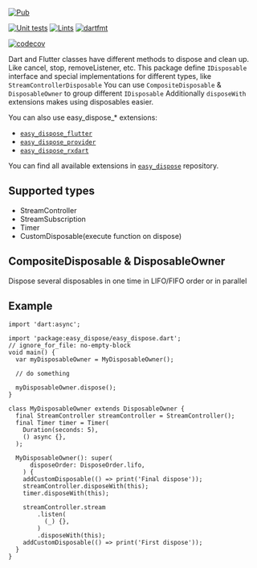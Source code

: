 [![Pub](https://img.shields.io/pub/v/easy_dispose.svg)](https://pub.dev/packages/easy_dispose)

[![Unit tests](https://github.com/xal/easy_dispose/actions/workflows/unit_tests_with_coverage.yml/badge.svg)](https://github.com/xal/easy_dispose/actions/workflows/unit_tests_with_coverage.yml/)
[![Lints](https://github.com/xal/easy_dispose/actions/workflows/lints.yml/badge.svg)](https://github.com/xal/easy_dispose/actions/workflows/lints.yml.yml/)
[![dartfmt](https://github.com/xal/easy_dispose/actions/workflows/code_formatting.yml/badge.svg)](https://github.com/xal/easy_dispose/actions/workflows/code_formatting.yml/)

[![codecov](https://codecov.io/gh/xal/easy_dispose/branch/master/graph/badge.svg?token=2IN0I5DT4C)](https://codecov.io/gh/xal/easy_dispose)

Dart and Flutter classes have different methods to dispose and clean up.
Like cancel, stop, removeListener, etc.
This package define `IDisposable` interface and special implementations for different types, like `StreamControllerDisposable`
You can use `CompositeDisposable` & `DisposableOwner` to group different `IDisposable`
Additionally `disposeWith` extensions makes using disposables easier.

You can also use easy_dispose_* extensions:

* [`easy_dispose_flutter`](https://pub.dev/packages/easy_dispose_flutter)
* [`easy_dispose_provider`](https://pub.dev/packages/easy_dispose_provider)
* [`easy_dispose_rxdart`](https://pub.dev/packages/easy_dispose_rxdart)

You can find all available extensions in [`easy_dispose`](https://github.com/xal/easy_dispose) repository. 



## Supported types

* StreamController
* StreamSubscription
* Timer
* CustomDisposable(execute function on dispose)

## CompositeDisposable & DisposableOwner

Dispose several disposables in one time in LIFO/FIFO order or in parallel

## Example

```
import 'dart:async';

import 'package:easy_dispose/easy_dispose.dart';
// ignore_for_file: no-empty-block
void main() {
  var myDisposableOwner = MyDisposableOwner();

  // do something

  myDisposableOwner.dispose();
}

class MyDisposableOwner extends DisposableOwner {
  final StreamController streamController = StreamController();
  final Timer timer = Timer(
    Duration(seconds: 5),
    () async {},
  );

  MyDisposableOwner(): super(
      disposeOrder: DisposeOrder.lifo,
    ) {
    addCustomDisposable(() => print('Final dispose'));
    streamController.disposeWith(this);
    timer.disposeWith(this);

    streamController.stream
        .listen(
          (_) {},
        )
        .disposeWith(this);
    addCustomDisposable(() => print('First dispose'));
  }
}
```